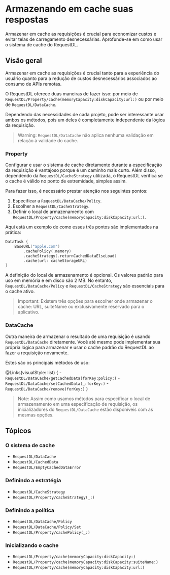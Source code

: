 # Armazenando em cache suas respostas

Armazenar em cache as requisições é crucial para economizar custos e evitar telas de carregamento desnecessárias. Aprofunde-se em como usar o sistema de cache do RequestDL.

## Visão geral

Armazenar em cache as requisições é crucial tanto para a experiência do usuário quanto para a redução de custos desnecessários associados ao consumo de APIs remotas.

O RequestDL oferece duas maneiras de fazer isso: por meio de ``RequestDL/Property/cache(memoryCapacity:diskCapacity:url:)`` ou por meio de ``RequestDL/DataCache``.

Dependendo das necessidades de cada projeto, pode ser interessante usar ambos os métodos, pois um deles é completamente independente da lógica da requisição.

> Warning: ``RequestDL/DataCache`` não aplica nenhuma validação em relação à validade do cache.

### Property

Configurar e usar o sistema de cache diretamente durante a especificação da requisição é vantajoso porque é um caminho mais curto. Além disso, dependendo da ``RequestDL/CacheStrategy`` utilizada, o RequestDL verifica se o cache é válido no ponto de extremidade, simples assim.

Para fazer isso, é necessário prestar atenção nos seguintes pontos:

1. Especificar a ``RequestDL/DataCache/Policy``.
2. Escolher a ``RequestDL/CacheStrategy``.
3. Definir o local de armazenamento com ``RequestDL/Property/cache(memoryCapacity:diskCapacity:url:)``.

Aqui está um exemplo de como esses três pontos são implementados na prática:

```swift
DataTask {
    BaseURL("apple.com")
        .cachePolicy(.memory)
        .cacheStrategy(.returnCachedDataElseLoad)
        .cache(url: cacheStorageURL)
}
```

A definição do local de armazenamento é opcional. Os valores padrão para uso em memória e em disco são 2 MB. No entanto, ``RequestDL/DataCache/Policy`` e ``RequestDL/CacheStrategy`` são essenciais para o cache ativo.

> Important: Existem três opções para escolher onde armazenar o cache: URL, suiteName ou exclusivamente reservado para o aplicativo.

### DataCache

Outra maneira de armazenar o resultado de uma requisição é usando ``RequestDL/DataCache`` diretamente. Você até mesmo pode implementar sua própria lógica para armazenar e usar o cache padrão do RequestDL ao fazer a requisição novamente.

Estes são os principais métodos de uso:

@Links(visualStyle: list) {
    - ``RequestDL/DataCache/getCachedData(forKey:policy:)``
    - ``RequestDL/DataCache/setCachedData(_:forKey:)``
    - ``RequestDL/DataCache/remove(forKey:)``
}

> Note: Assim como usamos métodos para especificar o local de armazenamento em uma especificação de requisição, os inicializadores do ``RequestDL/DataCache`` estão disponíveis com as mesmas opções.

## Tópicos

### O sistema de cache

- ``RequestDL/DataCache``
- ``RequestDL/CachedData``
- ``RequestDL/EmptyCachedDataError``

### Definindo a estratégia

- ``RequestDL/CacheStrategy``
- ``RequestDL/Property/cacheStrategy(_:)``

### Definindo a política

- ``RequestDL/DataCache/Policy``
- ``RequestDL/DataCache/Policy/Set``
- ``RequestDL/Property/cachePolicy(_:)``

### Inicializando o cache

- ``RequestDL/Property/cache(memoryCapacity:diskCapacity:)``
- ``RequestDL/Property/cache(memoryCapacity:diskCapacity:suiteName:)``
- ``RequestDL/Property/cache(memoryCapacity:diskCapacity:url:)``